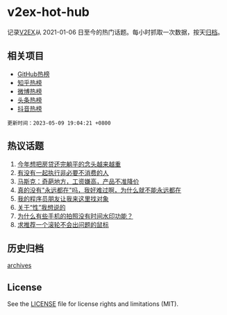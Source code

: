 # v2ex-hot-hub

 记录[V2EX](https://www.v2ex.com/)从 2021-01-06 日至今的热门话题。每小时抓取一次数据，按天[归档](archives)。
 
 ## 相关项目

- [GitHub热榜](https://github.com/snaildev/github-hot-hub)
- [知乎热榜](https://github.com/snaildev/zhihu-hot-hub)
- [微博热榜](https://github.com/snaildev/weibo-hot-hub)
- [头条热榜](https://github.com/snaildev/toutiao-hot-hub)
- [抖音热榜](https://github.com/snaildev/douyin-hot-hub)


 `更新时间：2023-05-09 19:04:21 +0800`

## 热议话题

1. [今年想把房贷还完躺平的念头越来越重](https://www.v2ex.com/t/938367)
1. [有没有一起执行非必要不消费的人](https://www.v2ex.com/t/938467)
1. [马斯克：奇葩地方，工资嫌高，产品不准降价](https://www.v2ex.com/t/938506)
1. [真的没有"永远都在"吗，我好难过啊，为什么就不能永远都在](https://www.v2ex.com/t/938493)
1. [我的程序员朋友让我来这里找对象](https://www.v2ex.com/t/938523)
1. [关于“性”我想说的](https://www.v2ex.com/t/938436)
1. [为什么有些手机的拍照没有时间水印功能？](https://www.v2ex.com/t/938413)
1. [求推荐一个滚轮不会出问题的鼠标](https://www.v2ex.com/t/938554)

## 历史归档

[archives](archives)

## License

See the [LICENSE](LICENSE) file for license rights and limitations (MIT).
